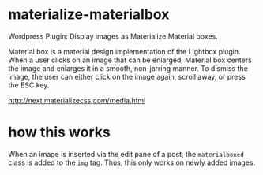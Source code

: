 # materialize-materialbox
Wordpress Plugin: Display images as Materialize Material boxes.

Material box is a material design implementation of the Lightbox plugin. When a user clicks on an image that can be enlarged, Material box centers the image and enlarges it in a smooth, non-jarring manner. To dismiss the image, the user can either click on the image again, scroll away, or press the ESC key.

http://next.materializecss.com/media.html

# how this works
When an image is inserted via the edit pane of a post, the `materialboxed` class is added to the `img` tag. Thus, this only works on newly added images.

